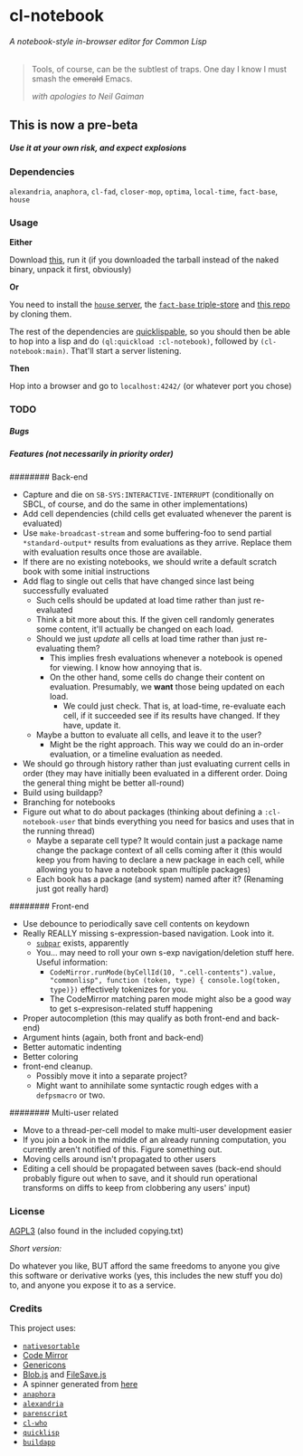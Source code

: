 # cl-notebook
###### A notebook-style in-browser editor for Common Lisp

> Tools, of course, can be the subtlest of traps.
> One day I know I must smash the ~~emerald~~ Emacs.
>
> *with apologies to Neil Gaiman*

## This is now a pre-beta
##### Use it at your own risk, and expect explosions

### Dependencies

`alexandria`, `anaphora`, `cl-fad`, `closer-mop`, `optima`, `local-time`, `fact-base`, `house`

### Usage

**Either**

Download [this](http://173.255.226.138/cl-notebook-binaries/), run it (if you downloaded the tarball instead of the naked binary, unpack it first, obviously)

**Or**

You need to install the [`house` server](https://github.com/Inaimathi/house), the [`fact-base` triple-store](https://github.com/Inaimathi/fact-base) and [this repo](https://github.com/Inaimathi/cl-notebook) by cloning them.

The rest of the dependencies are [quicklispable](http://www.quicklisp.org/beta/), so you should then be able to hop into a lisp and do `(ql:quickload :cl-notebook)`, followed by `(cl-notebook:main)`. That'll start a server listening.

**Then**

Hop into a browser and go to `localhost:4242/` (or whatever port you chose)

### TODO
##### Bugs

##### Features (not necessarily in priority order)
######## Back-end
- Capture and die on `SB-SYS:INTERACTIVE-INTERRUPT` (conditionally on SBCL, of course, and do the same in other implementations)
- Add cell dependencies (child cells get evaluated whenever the parent is evaluated)
- Use `make-broadcast-stream` and some buffering-foo to send partial `*standard-output*` results from evaluations as they arrive. Replace them with evaluation results once those are available.
- If there are no existing notebooks, we should write a default scratch book with some initial instructions
- Add flag to single out cells that have changed since last being successfully evaluated
	- Such cells should be updated at load time rather than just re-evaluated
	- Think a bit more about this. If the given cell randomly generates some content, it'll actually be changed on each load.
	- Should we just *update* all cells at load time rather than just re-evaluating them?
		- This implies fresh evaluations whenever a notebook is opened for viewing. I know how annoying that is.
		- On the other hand, some cells do change their content on evaluation. Presumably, we **want** those being updated on each load.
			- We could just check. That is, at load-time, re-evaluate each cell, if it succeeded see if its results have changed. If they have, update it.
	- Maybe a button to evaluate all cells, and leave it to the user?
		- Might be the right approach. This way we could do an in-order evaluation, or a timeline evaluation as needed.
- We should go through history rather than just evaluating current cells in order (they may have initially been evaluated in a different order. Doing the general thing might be better all-round)
- Build using buildapp?
- Branching for notebooks
- Figure out what to do about packages (thinking about defining a `:cl-notebook-user` that binds everything you need for basics and uses that in the running thread)
	- Maybe a separate cell type? It would contain just a package name change the package context of all cells coming after it (this would keep you from having to declare a new package in each cell, while allowing you to have a notebook span multiple packages)
	- Each book has a package (and system) named after it? (Renaming just got really hard)

######## Front-end
- Use debounce to periodically save cell contents on keydown
- Really REALLY missing s-expression-based navigation. Look into it.
	- [`subpar`](https://github.com/achengs/subpar) exists, apparently
	- You... may need to roll your own s-exp navigation/deletion stuff here. Useful information:
		- `CodeMirror.runMode(byCellId(10, ".cell-contents").value, "commonlisp", function (token, type) { console.log(token, type)})` effectively tokenizes for you.
		- The CodeMirror matching paren mode might also be a good way to get s-expresison-related stuff happening
- Proper autocompletion (this may qualify as both front-end and back-end)
- Argument hints (again, both front and back-end)
- Better automatic indenting
- Better coloring
- front-end cleanup.
	- Possibly move it into a separate project?
	- Might want to annihilate some syntactic rough edges with a `defpsmacro` or two.

######## Multi-user related
- Move to a thread-per-cell model to make multi-user development easier
- If you join a book in the middle of an already running computation, you currently aren't notified of this. Figure something out.
- Moving cells around isn't propagated to other users
- Editing a cell should be propagated between saves (back-end should probably figure out when to save, and it should run operational transforms on diffs to keep from clobbering any users' input)

### License

[AGPL3](https://www.gnu.org/licenses/agpl-3.0.html) (also found in the included copying.txt)

*Short version:*

Do whatever you like, BUT afford the same freedoms to anyone you give this software or derivative works (yes, this includes the new stuff you do) to, and anyone you expose it to as a service.

### Credits

This project uses:
- [`nativesortable`](https://github.com/bgrins/nativesortable)
- [Code Mirror](http://codemirror.net/)
- [Genericons](http://genericons.com/)
- [Blob.js](https://github.com/eligrey/Blob.js) and [FileSave.js](https://github.com/eligrey/FileSaver.js)
- A spinner generated from [here](http://preloaders.net/en/letters_numbers_words)
- [`anaphora`](http://www.cliki.net/anaphora)
- [`alexandria`](http://common-lisp.net/project/alexandria/)
- [`parenscript`](http://common-lisp.net/project/parenscript/)
- [`cl-who`](http://weitz.de/cl-who/)
- [`quicklisp`](http://www.quicklisp.org/beta/)
- [`buildapp`](http://www.xach.com/lisp/buildapp/)

